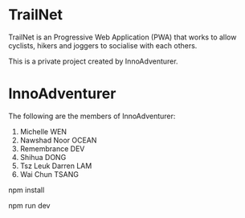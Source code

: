 # TrailNet
TrailNet is an Progressive Web Application (PWA) that works to allow cyclists, hikers and joggers to socialise with each others.

This is a private project created by InnoAdventurer.

# InnoAdventurer
The following are the members of InnoAdventurer:
1. Michelle WEN
2. Nawshad Noor OCEAN
3. Remembrance DEV
4. Shihua DONG
5. Tsz Leuk Darren LAM
6. Wai Chun TSANG


npm install

npm run dev